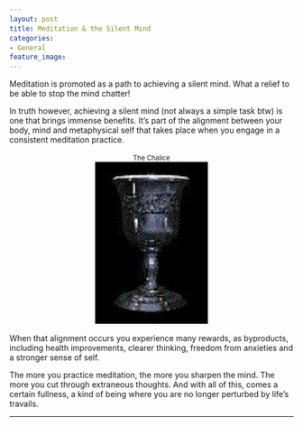 ```yaml
---
layout: post
title: Meditation & the Silent Mind
categories:
- General
feature_image: 
---
```

Meditation is promoted as a path to achieving a silent mind. What a relief to be able to stop the mind chatter!

In truth however, achieving a silent mind (not always a simple task btw) is one that brings immense benefits. It’s part of the alignment between your body, mind and metaphysical self that takes place when you engage in a consistent meditation practice.

<center><footer><small>The Chalice</small></footer>
<img src="/images/img_0588.jpg" width="200">
</center>

When that alignment occurs you experience many rewards, as byproducts, including health improvements, clearer thinking, freedom from anxieties and a stronger sense of self.

The more you practice meditation, the more you sharpen the mind. The more you cut through extraneous thoughts. And with all of this, comes a certain fullness, a kind of being where you are no longer perturbed by life’s travails. 
_____________________________________________
